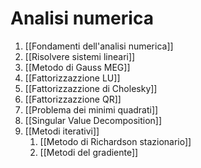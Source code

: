 # Analisi numerica

1. [[Fondamenti dell'analisi numerica]]
2. [[Risolvere sistemi lineari]]
3. [[Metodo di Gauss MEG]]
4. [[Fattorizzazzione LU]]
5. [[Fattorizzazzione di Cholesky]]
6. [[Fattorizzazzione QR]]
7. [[Problema dei minimi quadrati]]
8. [[Singular Value Decomposition]]
9. [[Metodi iterativi]]
	1. [[Metodo di Richardson stazionario]]
	2. [[Metodi del gradiente]]
	
	


